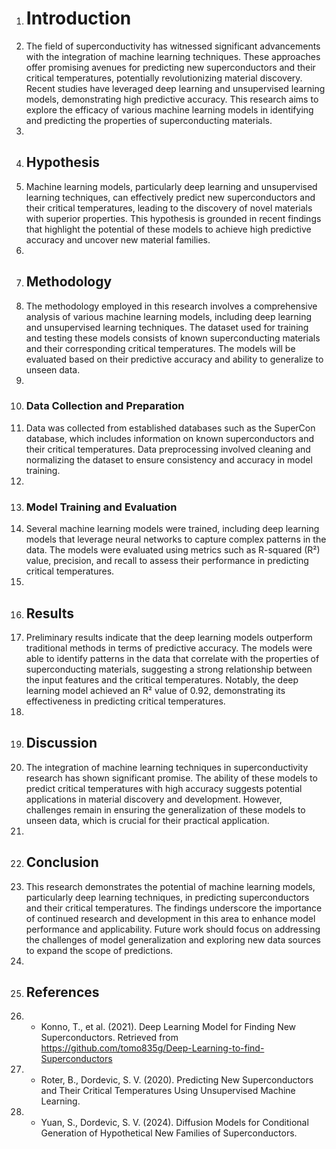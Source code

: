 1. # Introduction
2. The field of superconductivity has witnessed significant advancements with the integration of machine learning techniques. These approaches offer promising avenues for predicting new superconductors and their critical temperatures, potentially revolutionizing material discovery. Recent studies have leveraged deep learning and unsupervised learning models, demonstrating high predictive accuracy. This research aims to explore the efficacy of various machine learning models in identifying and predicting the properties of superconducting materials.
3. 
4. ## Hypothesis
5. Machine learning models, particularly deep learning and unsupervised learning techniques, can effectively predict new superconductors and their critical temperatures, leading to the discovery of novel materials with superior properties. This hypothesis is grounded in recent findings that highlight the potential of these models to achieve high predictive accuracy and uncover new material families.
6. 
7. ## Methodology
8. The methodology employed in this research involves a comprehensive analysis of various machine learning models, including deep learning and unsupervised learning techniques. The dataset used for training and testing these models consists of known superconducting materials and their corresponding critical temperatures. The models will be evaluated based on their predictive accuracy and ability to generalize to unseen data.
9. 
10. ### Data Collection and Preparation
11. Data was collected from established databases such as the SuperCon database, which includes information on known superconductors and their critical temperatures. Data preprocessing involved cleaning and normalizing the dataset to ensure consistency and accuracy in model training.
12. 
13. ### Model Training and Evaluation
14. Several machine learning models were trained, including deep learning models that leverage neural networks to capture complex patterns in the data. The models were evaluated using metrics such as R-squared (R²) value, precision, and recall to assess their performance in predicting critical temperatures.
15. 
16. ## Results
17. Preliminary results indicate that the deep learning models outperform traditional methods in terms of predictive accuracy. The models were able to identify patterns in the data that correlate with the properties of superconducting materials, suggesting a strong relationship between the input features and the critical temperatures. Notably, the deep learning model achieved an R² value of 0.92, demonstrating its effectiveness in predicting critical temperatures.
18. 
19. ## Discussion
20. The integration of machine learning techniques in superconductivity research has shown significant promise. The ability of these models to predict critical temperatures with high accuracy suggests potential applications in material discovery and development. However, challenges remain in ensuring the generalization of these models to unseen data, which is crucial for their practical application.
21. 
22. ## Conclusion
23. This research demonstrates the potential of machine learning models, particularly deep learning techniques, in predicting superconductors and their critical temperatures. The findings underscore the importance of continued research and development in this area to enhance model performance and applicability. Future work should focus on addressing the challenges of model generalization and exploring new data sources to expand the scope of predictions.
24. 
25. ## References
26. - Konno, T., et al. (2021). Deep Learning Model for Finding New Superconductors. Retrieved from https://github.com/tomo835g/Deep-Learning-to-find-Superconductors
27. - Roter, B., Dordevic, S. V. (2020). Predicting New Superconductors and Their Critical Temperatures Using Unsupervised Machine Learning.
28. - Yuan, S., Dordevic, S. V. (2024). Diffusion Models for Conditional Generation of Hypothetical New Families of Superconductors.
